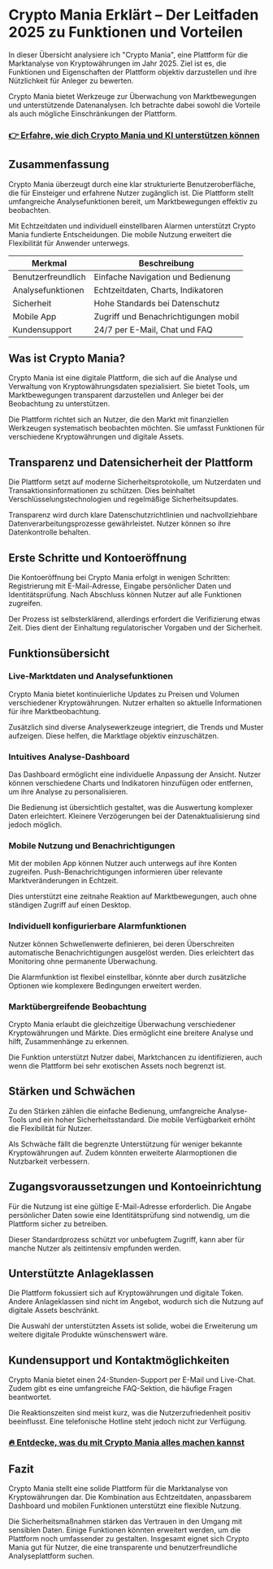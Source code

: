 # Crypto Mania Erklärt – Der Leitfaden 2025 zu Funktionen und Vorteilen
   
In dieser Übersicht analysiere ich "Crypto Mania", eine Plattform für die Marktanalyse von Kryptowährungen im Jahr 2025. Ziel ist es, die Funktionen und Eigenschaften der Plattform objektiv darzustellen und ihre Nützlichkeit für Anleger zu bewerten.

Crypto Mania bietet Werkzeuge zur Überwachung von Marktbewegungen und unterstützende Datenanalysen. Ich betrachte dabei sowohl die Vorteile als auch mögliche Einschränkungen der Plattform.

### [👉 Erfahre, wie dich Crypto Mania und KI unterstützen können](https://tinyurl.com/26z639od)
## Zusammenfassung  
Crypto Mania überzeugt durch eine klar strukturierte Benutzeroberfläche, die für Einsteiger und erfahrene Nutzer zugänglich ist. Die Plattform stellt umfangreiche Analysefunktionen bereit, um Marktbewegungen effektiv zu beobachten.

Mit Echtzeitdaten und individuell einstellbaren Alarmen unterstützt Crypto Mania fundierte Entscheidungen. Die mobile Nutzung erweitert die Flexibilität für Anwender unterwegs.

| Merkmal             | Beschreibung                             |
|---------------------|----------------------------------------|
| Benutzerfreundlich   | Einfache Navigation und Bedienung      |
| Analysefunktionen    | Echtzeitdaten, Charts, Indikatoren     |
| Sicherheit          | Hohe Standards bei Datenschutz         |
| Mobile App          | Zugriff und Benachrichtigungen mobil   |
| Kundensupport       | 24/7 per E-Mail, Chat und FAQ           |

## Was ist Crypto Mania?  
Crypto Mania ist eine digitale Plattform, die sich auf die Analyse und Verwaltung von Kryptowährungsdaten spezialisiert. Sie bietet Tools, um Marktbewegungen transparent darzustellen und Anleger bei der Beobachtung zu unterstützen.

Die Plattform richtet sich an Nutzer, die den Markt mit finanziellen Werkzeugen systematisch beobachten möchten. Sie umfasst Funktionen für verschiedene Kryptowährungen und digitale Assets.

## Transparenz und Datensicherheit der Plattform  
Die Plattform setzt auf moderne Sicherheitsprotokolle, um Nutzerdaten und Transaktionsinformationen zu schützen. Dies beinhaltet Verschlüsselungstechnologien und regelmäßige Sicherheitsupdates.

Transparenz wird durch klare Datenschutzrichtlinien und nachvollziehbare Datenverarbeitungsprozesse gewährleistet. Nutzer können so ihre Datenkontrolle behalten.

## Erste Schritte und Kontoeröffnung  
Die Kontoeröffnung bei Crypto Mania erfolgt in wenigen Schritten: Registrierung mit E-Mail-Adresse, Eingabe persönlicher Daten und Identitätsprüfung. Nach Abschluss können Nutzer auf alle Funktionen zugreifen.

Der Prozess ist selbsterklärend, allerdings erfordert die Verifizierung etwas Zeit. Dies dient der Einhaltung regulatorischer Vorgaben und der Sicherheit.

## Funktionsübersicht  
### Live-Marktdaten und Analysefunktionen  
Crypto Mania bietet kontinuierliche Updates zu Preisen und Volumen verschiedener Kryptowährungen. Nutzer erhalten so aktuelle Informationen für ihre Marktbeobachtung.

Zusätzlich sind diverse Analysewerkzeuge integriert, die Trends und Muster aufzeigen. Diese helfen, die Marktlage objektiv einzuschätzen.

### Intuitives Analyse-Dashboard  
Das Dashboard ermöglicht eine individuelle Anpassung der Ansicht. Nutzer können verschiedene Charts und Indikatoren hinzufügen oder entfernen, um ihre Analyse zu personalisieren.

Die Bedienung ist übersichtlich gestaltet, was die Auswertung komplexer Daten erleichtert. Kleinere Verzögerungen bei der Datenaktualisierung sind jedoch möglich.

### Mobile Nutzung und Benachrichtigungen  
Mit der mobilen App können Nutzer auch unterwegs auf ihre Konten zugreifen. Push-Benachrichtigungen informieren über relevante Marktveränderungen in Echtzeit.

Dies unterstützt eine zeitnahe Reaktion auf Marktbewegungen, auch ohne ständigen Zugriff auf einen Desktop.

### Individuell konfigurierbare Alarmfunktionen  
Nutzer können Schwellenwerte definieren, bei deren Überschreiten automatische Benachrichtigungen ausgelöst werden. Dies erleichtert das Monitoring ohne permanente Überwachung.

Die Alarmfunktion ist flexibel einstellbar, könnte aber durch zusätzliche Optionen wie komplexere Bedingungen erweitert werden.

### Marktübergreifende Beobachtung  
Crypto Mania erlaubt die gleichzeitige Überwachung verschiedener Kryptowährungen und Märkte. Dies ermöglicht eine breitere Analyse und hilft, Zusammenhänge zu erkennen.

Die Funktion unterstützt Nutzer dabei, Marktchancen zu identifizieren, auch wenn die Plattform bei sehr exotischen Assets noch begrenzt ist.

## Stärken und Schwächen  
Zu den Stärken zählen die einfache Bedienung, umfangreiche Analyse-Tools und ein hoher Sicherheitsstandard. Die mobile Verfügbarkeit erhöht die Flexibilität für Nutzer.

Als Schwäche fällt die begrenzte Unterstützung für weniger bekannte Kryptowährungen auf. Zudem könnten erweiterte Alarmoptionen die Nutzbarkeit verbessern.

## Zugangsvoraussetzungen und Kontoeinrichtung  
Für die Nutzung ist eine gültige E-Mail-Adresse erforderlich. Die Angabe persönlicher Daten sowie eine Identitätsprüfung sind notwendig, um die Plattform sicher zu betreiben.

Dieser Standardprozess schützt vor unbefugtem Zugriff, kann aber für manche Nutzer als zeitintensiv empfunden werden.

## Unterstützte Anlageklassen  
Die Plattform fokussiert sich auf Kryptowährungen und digitale Token. Andere Anlageklassen sind nicht im Angebot, wodurch sich die Nutzung auf digitale Assets beschränkt.

Die Auswahl der unterstützten Assets ist solide, wobei die Erweiterung um weitere digitale Produkte wünschenswert wäre.

## Kundensupport und Kontaktmöglichkeiten  
Crypto Mania bietet einen 24-Stunden-Support per E-Mail und Live-Chat. Zudem gibt es eine umfangreiche FAQ-Sektion, die häufige Fragen beantwortet.

Die Reaktionszeiten sind meist kurz, was die Nutzerzufriedenheit positiv beeinflusst. Eine telefonische Hotline steht jedoch nicht zur Verfügung.

### [🔥 Entdecke, was du mit Crypto Mania alles machen kannst](https://tinyurl.com/26z639od)
## Fazit  
Crypto Mania stellt eine solide Plattform für die Marktanalyse von Kryptowährungen dar. Die Kombination aus Echtzeitdaten, anpassbarem Dashboard und mobilen Funktionen unterstützt eine flexible Nutzung.

Die Sicherheitsmaßnahmen stärken das Vertrauen in den Umgang mit sensiblen Daten. Einige Funktionen könnten erweitert werden, um die Plattform noch umfassender zu gestalten. Insgesamt eignet sich Crypto Mania gut für Nutzer, die eine transparente und benutzerfreundliche Analyseplattform suchen.